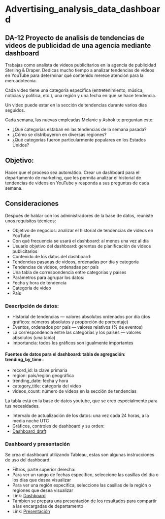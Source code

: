 # Advertising_analysis_data_dashboard
## DA-12 Proyecto de analisis de tendencias de videos de publicidad de una agencia mediante dashboard

Trabajas como analista de vídeos publicitarios en la agencia de publicidad Sterling & Draper. Dedicas mucho tiempo a analizar tendencias de vídeos en YouTube para determinar qué contenido merece atención para la mercadotecnia.

Cada video tiene una categoría específica (entretenimiento, música, noticias y política, etc.), una región y una fecha en que se hace tendencia.

Un video puede estar en la sección de tendencias durante varios días seguidos.

Cada semana, las nuevas empleadas Melanie y Ashok te preguntan esto:

- ¿Qué categorías estaban en las tendencias de la semana pasada?
- ¿Cómo se distribuyeron en diversas regiones?
- ¿Qué categorías fueron particularmente populares en los Estados Unidos?

## Objetivo:

Hacer que el proceso sea automático. Crear un dashboard para el departamento de marketing, que les permita analizar el historial de tendencias de videos en YouTube y responda a sus preguntas de cada semana.

## Consideraciones 

Después de hablar con los administradores de la base de datos, reuniste unos requisitos técnicos:

- Objetivo de negocios: analizar el historial de tendencias de videos en YouTube
- Con qué frecuencia se usará el dashboard: al menos una vez al día
- Usuario objetivo del dashboard: gerentes de planificación de videos publicitarios
- Contenido de los datos del dashboard:
- Tendencias pasadas de videos, ordenadas por día y categoría
- Tendencias de videos, ordenadas por país
- Una tabla de correspondencia entre categorías y países
- Parámetros para agrupar los datos:
- Fecha y hora de tendencia
- Categoría de video
- País

### Descripción de datos:
- Historial de tendencias — valores absolutos ordenados por día (dos gráficos: números absolutos y proporción de porcentaje)
- Eventos, ordenados por país — valores relativos (% de eventos)
- La correspondencia entre las categorías y los países — valores absolutos (una tabla)
- Importancia: todos los gráficos son igualmente importantes

#### Fuentes de datos para el dashboard: tabla de agregación: trending_by_time :
- record_id: la clave primaria
- region: país/región geográfica
- trending_date: fecha y hora
- category_title: categoría del video
- videos_count: número de videos en la sección de tendencias

La tabla está en la base de datos youtube, que se creó especialmente para tus necesidades.
- Intervalo de actualización de los datos: una vez cada 24 horas, a la media noche UTC
- Gráficos, controles de dashboard y su orden:
- [Dashboard_draft](dashboard_draft.jpg)

### Dashboard y presentación
Se crea el dashboard utilizando Tableau, estas son algunas instrucciones de uso del dashboard:
- Filtros, parte superior derecha:
- Para ver un rango de fechas especifico, seleccione las casillas del día o los días que desea visualizar
- Para ver una región especifica, seleccione las casillas de la región o regiones que desea visualizar
- Link: [Dashboard](https://public.tableau.com/app/profile/eduardo.cruz8116/viz/Proyecto_Sprint12/Dashboard1)
- Tambien se prepara una presentación de los resultados para compartir a las encargadas de departamento
- Link: [Presentación](DA-12_Dashboard_presentation.pdf)

